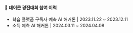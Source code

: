 #### 🌱 데이콘 경진대회 참여 이력
- 학습 플랫폼 구독자 예측 AI 해커톤 |  2023.11.22 ~ 2023.12.11
- 소득 예측 AI 해커톤 | 2024.03.11 ~ 2024.04.08
